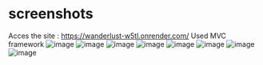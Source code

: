 # screenshots
Acces the site : https://wanderlust-w5tl.onrender.com/
Used MVC framework
![image](https://github.com/ReaperOAK/airbnb/assets/136883103/be80f911-9000-438e-bcbf-8b0ef7fd03ee)
![image](https://github.com/ReaperOAK/airbnb/assets/136883103/4fbffbf5-cb76-4c1a-ac13-63b2633ee122)
![image](https://github.com/ReaperOAK/airbnb/assets/136883103/14d0ff54-ffce-468d-8438-a7135668bb34)
![image](https://github.com/ReaperOAK/airbnb/assets/136883103/7fd66703-76d3-4e21-9652-ff448682f058)
![image](https://github.com/ReaperOAK/airbnb/assets/136883103/5f1452b8-05fc-43b6-ab89-aaf43d6d5a0e)
![image](https://github.com/ReaperOAK/airbnb/assets/136883103/e17fb441-819f-4a59-9691-6fb209a61411)
![image](https://github.com/ReaperOAK/airbnb/assets/136883103/7e4c1240-37e9-4dd7-9356-b5e63b0ba129)
![image](https://github.com/ReaperOAK/airbnb/assets/136883103/a7fad1bd-073b-4a80-a4e5-a899e22bb0ee)
